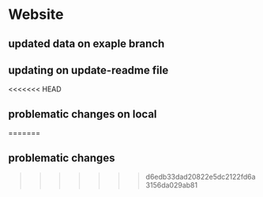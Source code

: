 # Website

## updated data on exaple branch

## updating on update-readme file

<<<<<<< HEAD
## problematic changes on local
=======
## problematic changes
>>>>>>> d6edb33dad20822e5dc2122fd6a3156da029ab81
